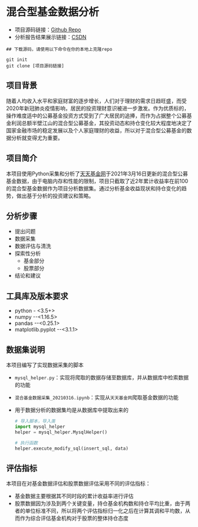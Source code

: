 # 混合型基金数据分析

- 项目源码链接：[Github Repo](https://github.com/NovelAn/mixed_fund/tree/master/20210316)
- 分析报告结果展示链接：[CSDN](https://blog.csdn.net/novelan/article/details/114994311)

```shell
## 下载源码，请使用以下命令在你的本地上克隆repo

git init
git clone [项目源码链接]

```

## 项目背景
随着人均收入水平和家庭财富的逐步增长，人们对于理财的需求日趋旺盛，而受2020年新冠肺炎疫情影响，居民的投资理财意识被进一步激发。作为优质标的，操作难度适中的公募基金投资方式受到了广大居民的追捧，而作为占据整个公募基金利润总额半壁江山的混合型公募基金，其投资动态和持仓变化较大程度地决定了国家金融市场的稳定发展以及个人家庭理财的收益，所以对于混合型公募基金的数据分析就变得尤为重要。
## 项目简介
本项目使用Python采集和分析了[天天基金网](https://fund.eastmoney.com/)于2021年3月16日更新的混合型公募基金数据，由于电脑内存和性能的限制，项目只截取了近2年累计收益率在前100的混合型基金数据作为项目分析数据集。通过分析基金收益现状和持仓变化的趋势，做出基于分析的投资建议和策略。
## 分析步骤
- 提出问题
- 数据采集
- 数据评估与清洗
- 探索性分析
    - 基金部分
    - 股票部分
- 结论和建议

## 工具库及版本要求

- python - <3.5+>
- numpy  --<1.16.5>
- pandas --<0.25.1>
- matplotlib.pyplot --<3.1.1>


## 数据集说明
本项目编写了实现数据采集的脚本
- `mysql_helper.py`：实现将爬取的数据存储至数据库，并从数据库中检索数据的功能

- `混合基金数据采集_20210316.ipynb`：实现从`天天基金网`爬取基金数据的功能 

- 用于数据分析的数据集均是从数据库中提取出来的

  ```python
  # 导入脚本，导入类
  import mysql_helper
  helper = mysql_helper.MysqlHelper()
  
  # 执行函数
  helper.execute_modify_sql(insert_sql, data)
  
  ```

  


## 评估指标
本项目在对基金数据评估和股票数据评估采用不同的评估指标：
- 基金数据主要根据其不同时段的累计收益率进行评估
- 股票数据因为涉及到两个关键变量，持仓基金机构数和持仓平均比重，由于两者的单位标准不同，所以将两个评估指标归一化之后在计算其调和平均数，从而作为综合评估基金机构对于股票的整体持仓态度
